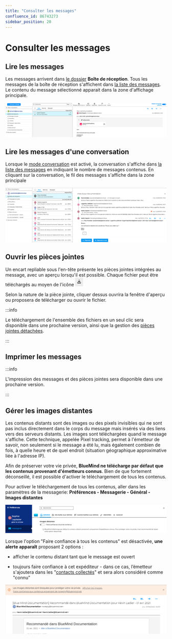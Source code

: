 ```yaml
---
title: "Consulter les messages"
confluence_id: 86743273
sidebar_position: 20
---
```

# Consulter les messages

## Lire les messages

Les messages arrivent dans [le dossier](/Guide_de_l_utilisateur/La_messagerie/Organiser_les_dossiers/) **Boîte de réception**. Tous les messages de la boîte de réception s'affichent dans [la liste des messages](/Guide_de_l_utilisateur/La_messagerie/Gérer_la_liste_des_messages/). Le contenu du message sélectionné apparait dans la zone d'affichage principale.

![](./consulter_les_messages_attachments/messages_reception.png)

## Lire les messages d'une conversation

Lorsque le [mode conversation](Gérer_la_liste_des_messages.md/#gérer-laffichage-de-la-liste-des-messages) est activé, la conversation s'affiche dans [la liste des messages](/Guide_de_l_utilisateur/La_messagerie/Gérer_la_liste_des_messages/) en indiquant le nombre de messages contenus. En cliquant sur la conversation, le fil des messages s'affiche dans la zone principale

![](./consulter_les_messages_attachments/messages_conversation.png)

## Ouvrir les pièces jointes

Un encart repliable sous l'en-tête présente les pièces jointes intégrées au message, avec un aperçu lorsqu'il est possible. Chaque fichier peut être téléchargés au moyen de l'icône ![](./consulter_les_messages_attachments/messages_icone_telecharger.png)

Selon la nature de la pièce jointe, cliquer dessus ouvrira la fenêtre d'aperçu ou proposera de télécharger ou ouvrir le fichier.

:::info

Le téléchargement de l'ensemble des fichiers en un seul clic sera disponible dans une prochaine version, ainsi que la gestion des [pièces jointes détachées](/Guide_de_l_utilisateur/La_messagerie/Ajouter_des_pièces_jointes/).

:::

## Imprimer les messages

:::info

L'impression des messages et des pièces jointes sera disponible dans une prochaine version.

:::

## Gérer les images distantes

Les contenus distants sont des images ou des pixels invisibles qui ne sont pas inclus directement dans le corps du message mais insérés via des liens vers des serveurs distants. Les images sont téléchargées quand le message s'affiche. Cette technique, appelée Pixel tracking, permet à l'émetteur de savoir, non seulement si le message a été lu, mais également combien de fois, à quelle heure et de quel endroit (situation géographique approximative liée à l'adresse IP).

Afin de préserver votre vie privée, **BlueMind ne télécharge par défaut que les contenus provenant d'émetteurs connus**. Bien de que fortement déconseillé, il est possible d'activer le téléchargement de tous les contenus.

Pour activer le téléchargement de tous les contenus, aller dans les paramètres de la messagerie: **Préférences - Messagerie - Général - Images distantes**

![](./consulter_les_messages_attachments/messages_imagesdistantes.png)

Lorsque l'option "Faire confiance à tous les contenus" est désactivée, **une alerte apparaît** proposant 2 options :

- afficher le contenu distant tant que le message est ouvert

- toujours faire confiance à cet expéditeur - dans ce cas, l’émetteur s'ajoutera dans les "[contacts collectés](/Guide_de_l_utilisateur/Les_contacts/Créer_et_éditer_un_carnet_d_adresses_personnel/)" et sera alors considéré comme "connu"

![](./consulter_les_messages_attachments/messages_imagesdistantes_alerte.png)



